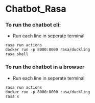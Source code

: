 # Chatbot_Rasa

### To run the chatbot cli:
- Run each line in seperate terminal
```
rasa run actions
docker run -p 8000:8000 rasa/duckling
rasa shell
````

### To run the chatbot in a browser
- Run each line in seperate terminal
```
rasa run actions
docker run -p 8000:8000 rasa/duckling
rasa x
```
